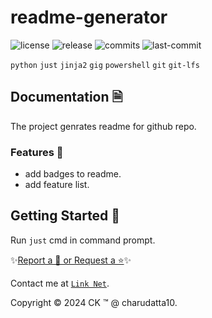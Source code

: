  
# readme-generator

<!-- Badges: Project Status GitHub -->
![license](https://badgen.net/static/license/GPL-3.0/blue)
![release](https://badgen.net/github/release/charudatta10/readme-generator)
![commits](https://badgen.net/github/commits/charudatta10/readme-generator)
![last-commit](https://badgen.net/github/last-commit/charudatta10/readme-generator)

<!-- Badges: Tools used -->
`python` `just` `jinja2` `gig` `powershell` `git` `git-lfs` 

## Documentation 🗎

The project genrates readme for github repo.  

### Features 🌟

- add badges to readme. 
- add feature list. 
 

## Getting Started 🌱

Run `just` cmd in command prompt.

✨[Report a 🐛 or Request a ⭐](https://github.com//readme-generator/issues)✨

Contact me at [`Link Net`](https://charudatta10.github.io/LinkNet/).

Copyright :copyright: 2024 CK :tm: @ charudatta10.   

<!-- Acknowledgment, References, Misc -->
